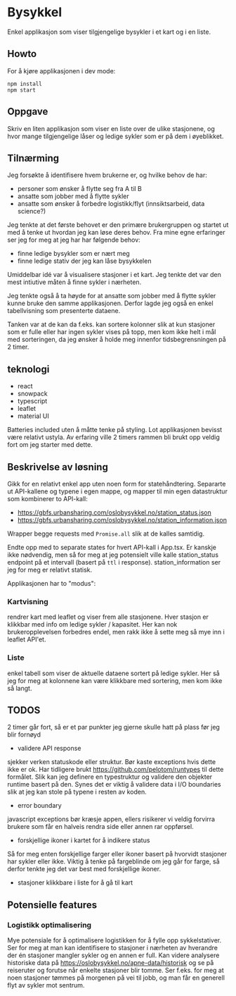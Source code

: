 # Bysykkel

Enkel applikasjon som viser tilgjengelige bysykler i et kart og i en liste.


## Howto

For å kjøre applikasjonen i dev mode:

```
npm install
npm start
```

## Oppgave

Skriv en liten applikasjon som viser en liste over de ulike stasjonene, og hvor mange tilgjengelige låser og ledige
sykler som er på dem i øyeblikket.

## Tilnærming

Jeg forsøkte å identifisere hvem brukerne er, og hvilke behov de har:

- personer som ønsker å flytte seg fra A til B
- ansatte som jobber med å flytte sykler
- ansatte som ønsker å forbedre logistikk/flyt (innsiktsarbeid, data science?)

Jeg tenkte at det første behovet er den primære brukergruppen og startet ut med å tenke ut hvordan jeg kan løse deres
behov. Fra mine egne erfaringer ser jeg for meg at jeg har har følgende behov:

- finne ledige bysykler som er nært meg
- finne ledige stativ der jeg kan låse bysykkelen

Umiddelbar idé var å visualisere stasjoner i et kart. Jeg tenkte det var den mest intiutive måten å finne sykler i
nærheten.

Jeg tenkte også å ta høyde for at ansatte som jobber med å flytte sykler kunne bruke den samme applikasjonen. Derfor
lagde jeg også en enkel tabellvisning som presenterte dataene.

Tanken var at de kan da f.eks. kan sortere kolonner slik at kun stasjoner som er fulle eller har ingen sykler vises på
topp, men kom ikke helt i mål med sorteringen, da jeg ønsker å holde meg innenfor tidsbegrensningen på 2 timer.


## teknologi

- react
- snowpack
- typescript
- leaflet
- material UI

Batteries included uten å måtte tenke på styling. Lot applikasjonen bevisst være relativt ustyla. Av erfaring ville 2
timers rammen bli brukt opp veldig fort om jeg starter med dette.

## Beskrivelse av løsning

Gikk for en relativt enkel app uten noen form for statehåndtering. Separarte ut API-kallene og typene i egen mappe, og
mapper til min egen datastruktur som kombinerer to API-kall:

- https://gbfs.urbansharing.com/oslobysykkel.no/station_status.json
- https://gbfs.urbansharing.com/oslobysykkel.no/station_information.json

Wrapper begge requests med  `Promise.all` slik at de kalles samtidig.

Endte opp med to separate states for hvert API-kall i App.tsx. Er kanskje ikke nødvendig, men så for meg at jeg
potensielt ville kalle station_status endpoint på et intervall (basert på `ttl` i response). station_information ser jeg
for meg er relativt statisk.

Applikasjonen har to "modus":

### Kartvisning

rendrer kart med leaflet og viser frem alle stasjonene. Hver stasjon er klikkbar med info om ledige sykler / kapasitet.
Her kan nok brukeropplevelsen forbedres endel, men rakk ikke å sette meg så mye inn i leaflet API'et. 

### Liste

enkel tabell som viser de aktuelle dataene sortert på ledige sykler. Her så jeg for meg at kolonnene kan være klikkbare med sortering, men kom ikke så langt.
## TODOS

2 timer går fort, så er et par punkter jeg gjerne skulle hatt på plass før jeg blir fornøyd

- validere API response

sjekker verken statuskode eller struktur. Bør kaste exceptions hvis dette ikke er ok. Har tidligere
brukt https://github.com/pelotom/runtypes til dette formålet. Slik kan jeg definere en typestruktur og validere den
objekter runtime basert på den. Synes det er viktig å validere data i I/O boundaries slik at jeg kan stole på typene i
resten av koden.

- error boundary

javascript exceptions bør kræsje appen, ellers risikerer vi veldig forvirra brukere som får en halveis rendra side eller
annen rar oppførsel.

- forskjellige ikoner i kartet for å indikere status

Så for meg enten forskjellige farger eller ikoner basert på hvorvidt stasjoner har sykler eller ikke. Viktig å tenke på fargeblinde om jeg går for farge, så derfor tenkte jeg det var best med forskjellige ikoner.

- stasjoner klikkbare i liste for å gå til kart

## Potensielle features

### Logistikk optimalisering

Mye potensiale for å optimalisere logistikken for å fylle opp sykkelstativer. Ser for meg at man kan identifisere to
stasjoner i nærheten av hverandre der én stasjoner mangler sykler og en annen er full. Kan videre analysere historiske
data på https://oslobysykkel.no/apne-data/historisk og se på reiseruter og forutse når enkelte stasjoner blir tomme. Ser
f.eks. for meg at noen stasjoner tømmes på morgenen på vei til jobb, og man får en generell flyt av sykler mot sentrum.

